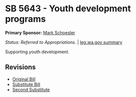 # SB 5643 - Youth development programs
**Primary Sponsor:** [Mark Schoesler](/person/leg/mark.schoesler.md)

*Status: Referred to Appropriations.* | [leg.wa.gov summary](https://app.leg.wa.gov/billsummary?BillNumber=5643&Year=2021)

Supporting youth development.

## Revisions
* [Original Bill](1/)
* [Substitute Bill](S/)
* [Second Substitute](S2/)